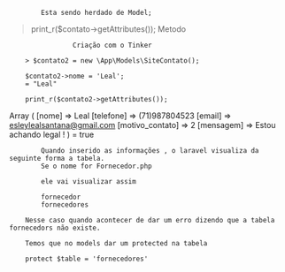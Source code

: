 


            Esta sendo herdado de Model;
> print_r($contato->getAttributes());
                    Metodo


                    Criação com o Tinker

        > $contato2 = new \App\Models\SiteContato();

        $contato2->nome = 'Leal';
        = "Leal"

        print_r($contato2->getAttributes());
Array
(
    [nome] => Leal
    [telefone] => (71)987804523
    [email] => esleylealsantana@gmail.com
    [motivo_contato] => 2
    [mensagem] => Estou achando legal !
)
= true


            Quando inserido as informações , o laravel visualiza da seguinte forma a tabela.
            Se o nome for Fornecedor.php

            ele vai visualizar assim

            fornecedor
            fornecedores

        Nesse caso quando acontecer de dar um erro dizendo que a tabela fornecedors não existe.

        Temos que no models dar um protected na tabela 

        protect $table = 'fornecedores'